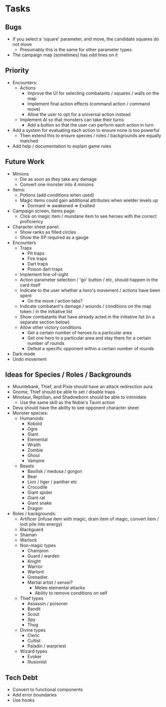 # Tasks

## Bugs

* If you select a 'square' parameter, and move, the candidate squares do not move
  * Presumably this is the same for other parameter types
* The campaign map (sometimes) has odd lines on it

## Priority

* Encounters:
  * Actions
    * Improve the UI for selecting combatants / squares / walls on the map
    * Implement final action effects (command action / command move)
    * Allow the user to opt for a universal action instead
  * Implement AI so that monsters can take their turns
    * Add a button so that the user can perform each action in turn
* Add a system for evaluating each action to ensure none is too powerful
  * Then extend this to ensure species / roles / backgrounds are equally matched
* Add help / documentation to explain game rules

## Future Work

* Minions
  * Die as soon as they take any damage
  * Convert one monster into 4 minions
* Items:
  * Potions (add conditions when used)
  * Magic items could gain additional attributes when wielder levels up
    * Dormant => awakened => Exalted
* Campaign screen, Items page:
  * Click on magic item / mundane item to see heroes with the correct proficiency
* Character sheet panel:
  * Show ranks as filled circles
  * Show the XP required as a gauge
* Encounters
  * Traps
    * Pit traps
    * Fire traps
    * Dart traps
    * Poison dart traps
  * Implement line-of-sight
  * Action parameter selection / 'go' button / etc, should happen in the card itself
  * Indicate to the user whether a hero's movement / actions have been spent
    * On the move / action tabs?
  * Indicate combatant's damage / wounds / conditions on the map token / in the initiative list
  * Show combatants that have already acted in the initiative list (in a separate section below)
  * Allow other victory conditions
    * Get a certain number of heroes to a particular area
    * Get one hero to a particular area and stay there for a certain number of rounds
    * Defeat a specific opponent within a certain number of rounds
* Dark mode
* Undo movement

## Ideas for Species / Roles / Backgrounds

* Mountebank, Thief, and Pixie should have an attack redirection aura
* Gnome, Thief should be able to set / disable traps
* Minotaur, Reptilian, and Shadowborn should be able to intimidate
  * Use the same skill as the Noble's Taunt action
* Deva should have the ability to see opponent character sheet
* Monster species:
  * Humanoids
    * Kobold
    * Ogre
    * Giant
    * Elemental
    * Wraith
    * Zombie
    * Ghoul
    * Vampire
  * Beasts
    * Basilisk / medusa / gorgon
    * Bear
    * Lion / tiger / panther etc
    * Crocodile
    * Giant spider
    * Giant rat
    * Giant snake
    * Dragon
* Roles / backgrounds:
  * Artificer (infuse item with magic, drain item of magic, convert item / loot pile into energy)
  * Blackguard
  * Shaman
  * Warlock
  * Non-magic types
    * Champion
    * Guard / warden
    * Knight
    * Warrior
    * Warlord
    * Grenadier
    * Martial artist / sensei?
      * Melee elemental attacks
      * Ability to remove conditions on self
  * Thief types
    * Assassin / poisoner
    * Bandit
    * Scout
    * Spy
    * Thug
  * Divine types
    * Cleric
    * Cultist
    * Paladin / warpriest
  * Wizard types
    * Evoker
    * Illusionist

## Tech Debt

* Convert to functional components
* Add error boundaries
* Use hooks
